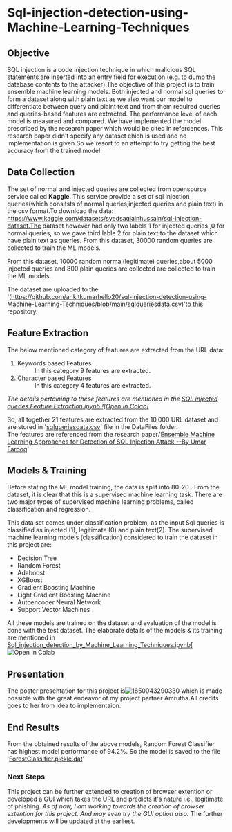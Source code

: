 # Sql-injection-detection-using-Machine-Learning-Techniques

## Objective
SQL injection is a code injection technique in which malicious SQL statements are inserted into an entry field for execution (e.g. to dump the database contents to the attacker).The objective of this project is to train ensemble machine learning models. Both injected and normal sql queries to form a dataset along with plain text as we also want our model to differentiate between query and plaint text and from them required queries and queries-based features are extracted. The performance level of each model is measured and compared.
We have implemented the model prescribed by the research paper which would be cited in refercences.
This research paper didn't specify any dataset ehich is used and no implementation is given.So we resort to an attempt to try getting the best accuracy from the trained model.

## Data Collection
The set of normal and injected queries are collected from opensource service called **Kaggle**. This service provide a set of sql injection queries(which consitsts of normal queries,injected queries and plain text) in the csv format.To download the data: https://www.kaggle.com/datasets/syedsaqlainhussain/sql-injection-dataset.The dataset however had only two labels 1 for injected queries ,0 for normal queries, so we gave third lable 2 for plain text to the dataset which have plain text as queries.  From this dataset, 30000 random queries are collected to train the ML models.

From this dataset, 10000 random normal(legitimate) queries,about 5000 injected queries and 800 plain queries are collected are collected to train the ML models.

The dataset are uploaded to the '(https://github.com/ankitkumarhello20/sql-injection-detection-using-Machine-Learning-Techniques/blob/main/sqlqueriesdata.csv)'to this repository.

## Feature Extraction
The below mentioned category of features are extracted from the URL data:

1.   Keywords based Features <br>
          &nbsp;&nbsp;&nbsp;&nbsp;&nbsp;&nbsp;&nbsp;&nbsp;&nbsp;&nbsp;In this category 9 features are extracted.
2.   Character based Features<br>
          &nbsp;&nbsp;&nbsp;&nbsp;&nbsp;&nbsp;&nbsp;&nbsp;&nbsp;&nbsp;In this category 4 features are extracted.

*The details pertaining to these features are mentioned in the [SQL injected queries Feature Extraction.ipynb.](https://github.com/ankitkumarhello20/sql-injection-detection-using-Machine-Learning-Techniques/blob/main/Sql_injected_queries_features_extraction.ipynb)[![Open In Colab]](https://colab.research.google.com/github/ankitkumarhello20/sql-injection-dataset/blob/main/Sql_injected_queries_features_extraction.ipynb)*

So, all together 21 features are extracted from the 10,000 URL dataset and are stored in '[sqlqueriesdata.csv](https://github.com/ankitkumarhello20/sql-injection-detection-using-Machine-Learning-Techniques/blob/main/sqlqueriesdata.csv)' file in the DataFiles folder.<br>
The features are referenced from the research paper.'[Ensemble Machine Learning Approaches for Detection of SQL Injection Attack --By Umar Farooq](https://hrcak.srce.hr/file/367636)'

## Models & Training 

Before stating the ML model training, the data is split into 80-20 . From the dataset, it is clear that this is a supervised machine learning task. There are two major types of supervised machine learning problems, called classification and regression.

This data set comes under classification problem, as the input Sql queries is classified as injected (1), legitimate (0) and plain text(2). The supervised machine learning models (classification) considered to train the dataset in this project are:

* Decision Tree
* Random Forest
* Adaboost
* XGBoost
* Gradient Boosting Machine
* Light Gradient Boosting Machine
* Autoencoder Neural Network
* Support Vector Machines

All these models are trained on the dataset and evaluation of the model is done with the test dataset. The elaborate details of the models & its training are mentioned in [Sql_injection_detection_by_Machine_Learning_Techniques.ipynb](https://github.com/ankitkumarhello20/sql-injection-detection-using-Machine-Learning-Techniques/blob/main/Sql_injection_detection_by_Machine_Learning_Techniques.ipynb)[![Open In Colab](https://colab.research.google.com/github/ankitkumarhello20/sql-injection-dataset/blob/main/Sql_injection_detection_by_Machine_Learning_Techniques.ipynb)

## Presentation

The poster presentation for this project is![1650043290330](https://user-images.githubusercontent.com/79505467/163601525-736edaaf-452a-4cb4-8fbb-b30bf4f67994.png) which is made possible with the great endeavor of my project partner Amrutha.All credits goes to her from idea to implementaion.

## End Results
From the obtained results of the above models, Random Forest Classifier has highest model performance of 94.2%. So the model is saved to the file '[ForestClassifier.pickle.dat](https://github.com/ankitkumarhello20/sql-injection-detection-using-Machine-Learning-Techniques/blob/main/ForestClassifier.pickle.dat)'

### Next Steps

This project can be further extended to creation of browser extention or developed a GUI which takes the URL and predicts it's nature i.e., legitimate of phishing. *As of now, I am working towards the creation of browser extention for this project. And may even try the GUI option also.* The further developments will be updated at the earliest. 

